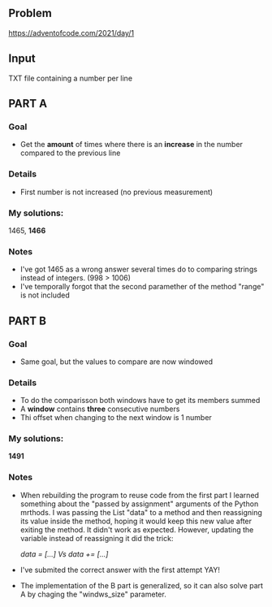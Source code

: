 ## Problem

https://adventofcode.com/2021/day/1

## Input

TXT file containing a number per line

## **PART A**

### Goal
+ Get the **amount** of times where there is an **increase** in the number compared to the previous line

### Details
+ First number is not increased (no previous measurement)

### My solutions:

1465, **1466**

### Notes

+ I've got 1465 as a wrong answer several times do to comparing strings instead of integers. (998 > 1006)
+ I've temporally forgot that the second paramether of the method "range" is not included

## **PART B**

### Goal
+ Same goal, but the values to compare are now windowed

### Details
+ To do the comparisson both windows have to get its members summed
+ A **window** contains **three** consecutive numbers
+ Thi offset when changing to the next window is 1 number

### My solutions:

**1491**

### Notes

+ When rebuilding the program to reuse code from the first part I learned something about the "passed by assignment"
arguments of the Python mrthods. I was passing the List "data" to a method and then reassigning its value inside the method,
hoping it would keep this new value after exiting the method. It didn't work as expected. However, updating the variable instead
of reassigning it did the trick:

	*data = [...] _Vs_ data += [...]*
+ I've submited the correct answer with the first attempt YAY!
+ The implementation of the B part is generalized, so it can also solve part A by chaging the "windws_size" parameter.
